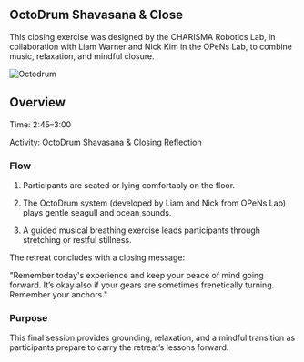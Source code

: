 ## OctoDrum Shavasana & Close

This closing exercise was designed by the CHARISMA Robotics Lab, in collaboration with Liam Warner and Nick Kim in the OPeNs Lab, to combine music, relaxation, and mindful closure.

![Octodrum](https://github.com/user-attachments/assets/7cb34de9-3c71-44e3-abf8-3c0084db627b)

## Overview

Time: 2:45–3:00

Activity: OctoDrum Shavasana & Closing Reflection

### Flow

1. Participants are seated or lying comfortably on the floor.

2. The OctoDrum system (developed by Liam and Nick from OPeNs Lab) plays gentle seagull and ocean sounds.

3. A guided musical breathing exercise leads participants through stretching or restful stillness.

The retreat concludes with a closing message:

"Remember today's experience and keep your peace of mind going forward. It’s okay also if your gears are sometimes frenetically turning. Remember your anchors."

### Purpose
This final session provides grounding, relaxation, and a mindful transition as participants prepare to carry the retreat’s lessons forward.

